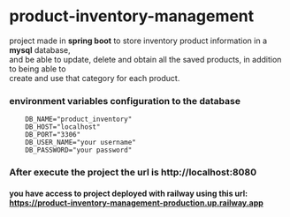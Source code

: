 # product-inventory-management

project made in **spring boot** to store inventory product information in a **mysql** database,   
and be able to update, delete and obtain all the saved products, in addition to being able to   
create and use that category for each product.

### environment variables configuration to the database
```
    DB_NAME="product_inventory"
    DB_HOST="localhost"
    DB_PORT="3306"
    DB_USER_NAME="your username"
    DB_PASSWORD="your password"
```

### After execute the project the url is http://localhost:8080  

#### you have access to project deployed with railway using this url: https://product-inventory-management-production.up.railway.app

